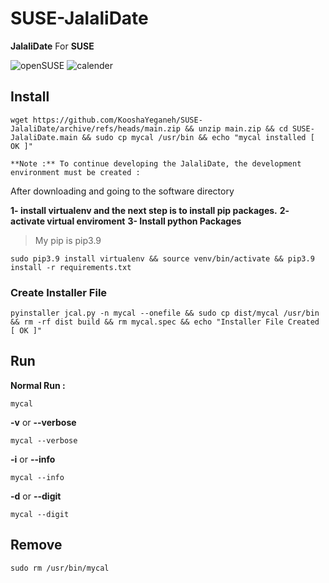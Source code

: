 # SUSE-JalaliDate

**JalaliDate** For **SUSE**


![openSUSE](https://upload.wikimedia.org/wikipedia/commons/thumb/d/d0/OpenSUSE_Logo.svg/400px-OpenSUSE_Logo.svg.png?20210522053639)
![calender](https://icons.iconarchive.com/icons/aha-soft/large-calendar/256/Calendar-icon.png)
## Install

```
wget https://github.com/KooshaYeganeh/SUSE-JalaliDate/archive/refs/heads/main.zip && unzip main.zip && cd SUSE-JalaliDate.main && sudo cp mycal /usr/bin && echo "mycal installed [ OK ]"
```

`**Note :** To continue developing the JalaliDate, the development environment must be created :`

After downloading and going to the software directory 

**1- install virtualenv and the next step is to install pip packages.**
**2- activate virtual enviroment**
**3- Install python Packages**

> My pip is pip3.9

```
sudo pip3.9 install virtualenv && source venv/bin/activate && pip3.9 install -r requirements.txt
```
### Create Installer File

```
pyinstaller jcal.py -n mycal --onefile && sudo cp dist/mycal /usr/bin && rm -rf dist build && rm mycal.spec && echo "Installer File Created [ OK ]"
```


## Run


**Normal Run :**

```
mycal
```

**-v** or **--verbose**

```
mycal --verbose
```

**-i** or **--info**

```
mycal --info
```

**-d** or **--digit**

```
mycal --digit
```


## Remove 

```
sudo rm /usr/bin/mycal
```
